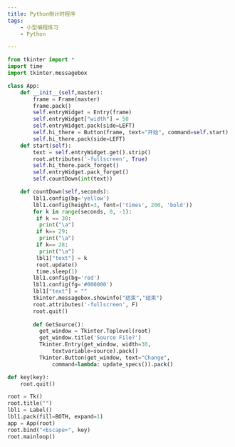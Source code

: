 ```yaml
---
title: Python倒计时程序
tags:
    - 小型编程练习
    - Python

---
```


```python
from tkinter import *
import time
import tkinter.messagebox

class App:
    def __init__(self,master):
        frame = Frame(master)
        frame.pack()
        self.entryWidget = Entry(frame)
        self.entryWidget["width"] = 50
        self.entryWidget.pack(side=LEFT)
        self.hi_there = Button(frame, text="开始", command=self.start)
        self.hi_there.pack(side=LEFT)
    def start(self):
        text = self.entryWidget.get().strip()
        root.attributes('-fullscreen', True)
        self.hi_there.pack_forget()
        self.entryWidget.pack_forget()
        self.countDown(int(text))

    def countDown(self,seconds):
        lbl1.config(bg='yellow')
        lbl1.config(height=3, font=('times', 200, 'bold'))
        for k in range(seconds, 0, -1):
         if k == 30:
          print("\a")
         if k== 29:
          print("\a")
         if k== 28:
          print("\a")
         lbl1["text"] = k
         root.update()
         time.sleep(1)
        lbl1.config(bg='red')
        lbl1.config(fg='#000000')
        lbl1["text"] = ""
        tkinter.messagebox.showinfo("结束","结束")
        root.attributes('-fullscreen', F)
        root.quit()
        
        def GetSource():
          get_window = Tkinter.Toplevel(root)
          get_window.title('Source File?')
          Tkinter.Entry(get_window, width=30,
              textvariable=source).pack()
          Tkinter.Button(get_window, text="Change",
              command=lambda: update_specs()).pack()

def key(key):
	root.quit()

root = Tk()
root.title("")
lbl1 = Label()
lbl1.pack(fill=BOTH, expand=1)
app = App(root)
root.bind("<Escape>", key)
root.mainloop()
```


<script src="https://giscus.app/client.js"
    data-repo="liuzihaohao/liuzihaohao.github.io"
    data-repo-id="R_kgDOI3HDkw"
    data-category="Announcements"
    data-category-id="DIC_kwDOI3HDk84CT4T2"
    data-mapping="pathname"
    data-strict="1"
    data-reactions-enabled="1"
    data-emit-metadata="0"
    data-input-position="top"
    data-theme="preferred_color_scheme"
    data-lang="zh-CN"
    data-loading="lazy"
    crossorigin="anonymous"
    async>
</script>
